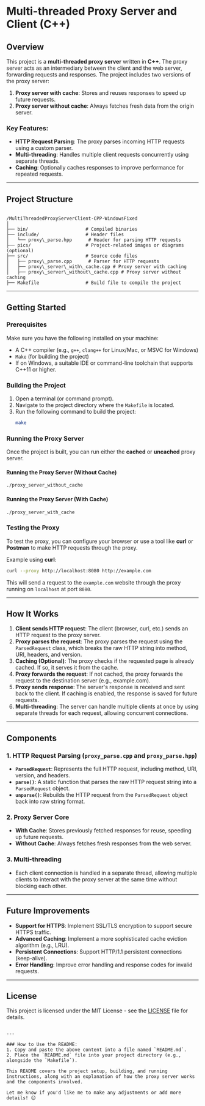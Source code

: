 


# Multi-threaded Proxy Server and Client (C++)

## Overview

This project is a **multi-threaded proxy server** written in **C++**. The proxy server acts as an intermediary between the client and the web server, forwarding requests and responses. The project includes two versions of the proxy server:
1. **Proxy server with cache**: Stores and reuses responses to speed up future requests.
2. **Proxy server without cache**: Always fetches fresh data from the origin server.

### Key Features:
- **HTTP Request Parsing**: The proxy parses incoming HTTP requests using a custom parser.
- **Multi-threading**: Handles multiple client requests concurrently using separate threads.
- **Caching**: Optionally caches responses to improve performance for repeated requests.

---

## Project Structure

```

/MultiThreadedProxyServerClient-CPP-WindowsFixed
│
├── bin/                     # Compiled binaries
├── include/                 # Header files
│   └── proxy\_parse.hpp      # Header for parsing HTTP requests
├── pics/                    # Project-related images or diagrams (optional)
├── src/                     # Source code files
│   ├── proxy\_parse.cpp      # Parser for HTTP requests
│   ├── proxy\_server\_with\_cache.cpp # Proxy server with caching
│   ├── proxy\_server\_without\_cache.cpp # Proxy server without caching
├── Makefile                 # Build file to compile the project

````

---

## Getting Started

### Prerequisites

Make sure you have the following installed on your machine:
- A C++ compiler (e.g., `g++`, `clang++` for Linux/Mac, or MSVC for Windows)
- `Make` (for building the project)
- If on Windows, a suitable IDE or command-line toolchain that supports C++11 or higher.

### Building the Project

1. Open a terminal (or command prompt).
2. Navigate to the project directory where the `Makefile` is located.
3. Run the following command to build the project:
    ```bash
    make
    ```

### Running the Proxy Server

Once the project is built, you can run either the **cached** or **uncached** proxy server.

#### Running the Proxy Server (Without Cache)

```bash
./proxy_server_without_cache
````

#### Running the Proxy Server (With Cache)

```bash
./proxy_server_with_cache
```

### Testing the Proxy

To test the proxy, you can configure your browser or use a tool like **curl** or **Postman** to make HTTP requests through the proxy.

Example using **curl**:

```bash
curl --proxy http://localhost:8080 http://example.com
```

This will send a request to the `example.com` website through the proxy running on `localhost` at port `8080`.

---

## How It Works

1. **Client sends HTTP request**: The client (browser, curl, etc.) sends an HTTP request to the proxy server.
2. **Proxy parses the request**: The proxy parses the request using the `ParsedRequest` class, which breaks the raw HTTP string into method, URI, headers, and version.
3. **Caching (Optional)**: The proxy checks if the requested page is already cached. If so, it serves it from the cache.
4. **Proxy forwards the request**: If not cached, the proxy forwards the request to the destination server (e.g., example.com).
5. **Proxy sends response**: The server's response is received and sent back to the client. If caching is enabled, the response is saved for future requests.
6. **Multi-threading**: The server can handle multiple clients at once by using separate threads for each request, allowing concurrent connections.

---

## Components

### 1. **HTTP Request Parsing (`proxy_parse.cpp` and `proxy_parse.hpp`)**

* **`ParsedRequest`**: Represents the full HTTP request, including method, URI, version, and headers.
* **`parse()`**: A static function that parses the raw HTTP request string into a `ParsedRequest` object.
* **`unparse()`**: Rebuilds the HTTP request from the `ParsedRequest` object back into raw string format.

### 2. **Proxy Server Core**

* **With Cache**: Stores previously fetched responses for reuse, speeding up future requests.
* **Without Cache**: Always fetches fresh responses from the web server.

### 3. **Multi-threading**

* Each client connection is handled in a separate thread, allowing multiple clients to interact with the proxy server at the same time without blocking each other.

---

## Future Improvements

* **Support for HTTPS**: Implement SSL/TLS encryption to support secure HTTPS traffic.
* **Advanced Caching**: Implement a more sophisticated cache eviction algorithm (e.g., LRU).
* **Persistent Connections**: Support HTTP/1.1 persistent connections (keep-alive).
* **Error Handling**: Improve error handling and response codes for invalid requests.

---

## License

This project is licensed under the MIT License - see the [LICENSE](LICENSE) file for details.

```

---

### How to Use the README:
1. Copy and paste the above content into a file named `README.md`.
2. Place the `README.md` file into your project directory (e.g., alongside the `Makefile`).

This README covers the project setup, building, and running instructions, along with an explanation of how the proxy server works and the components involved.

Let me know if you'd like me to make any adjustments or add more details! 😊
```
